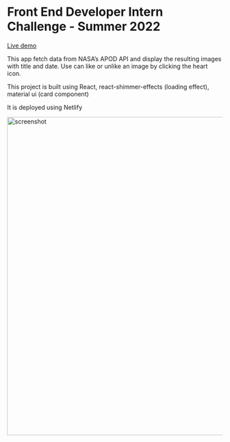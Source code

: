 # Front End Developer Intern Challenge - Summer 2022

[Live demo](https://nostalgic-euclid-a1fd8d.netlify.app/)

This app fetch data from NASA’s APOD API and display the resulting images with title and date. 
Use can like or unlike an image by clicking the heart icon. 


This project is built using React, react-shimmer-effects (loading effect), material ui (card component)

It is deployed using Netlify

<img width="742" alt="screenshot" src="https://user-images.githubusercontent.com/30906095/148694751-13b830b3-e4e2-4c6c-8bba-6bf69d3f9789.png">
